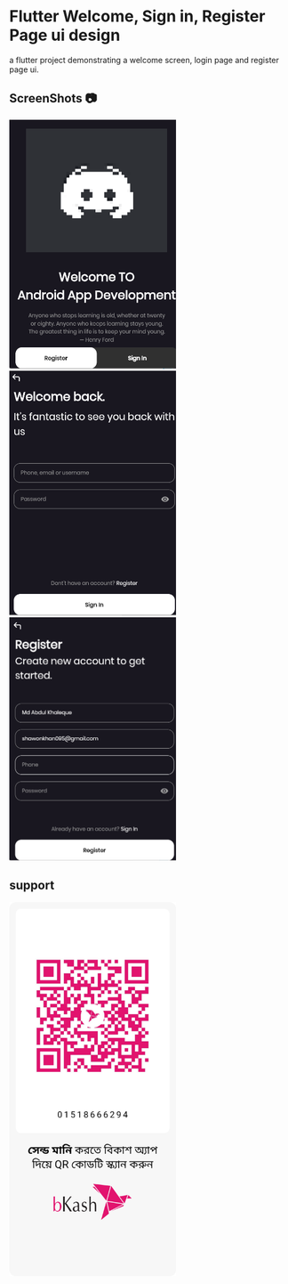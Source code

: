# Flutter Welcome, Sign in, Register Page ui design
a flutter project demonstrating a welcome screen, login page and register page ui.

## ScreenShots 📷 
<p float="left">
  <img  src="screenshots/HomePage.png" alt="Flutter Welcome Page" width="300" />
  <img src="screenshots/login.png" alt="flutter Sign in page" width="300" /> 
  <img src="screenshots/Register.png" alt="Register Page in flutter" width="300" />
 
</p>

## support

 <img  src="screenshots/Tele-Talk.png" alt="Flutter Welcome Page" width="300" />
